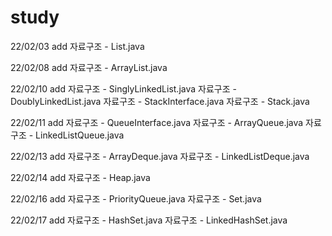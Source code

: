 # study

22/02/03
    add 
        자료구조 - List.java

22/02/08
    add 
        자료구조 - ArrayList.java

22/02/10
    add 
        자료구조 - SinglyLinkedList.java
        자료구조 - DoublyLinkedList.java
        자료구조 - StackInterface.java
        자료구조 - Stack.java

22/02/11
    add
        자료구조 - QueueInterface.java
        자료구조 - ArrayQueue.java
        자료구조 - LinkedListQueue.java

22/02/13
    add
        자료구조 - ArrayDeque.java
        자료구조 - LinkedListDeque.java

22/02/14
    add
        자료구조 - Heap.java

22/02/16
    add
        자료구조 - PriorityQueue.java
        자료구조 - Set.java

22/02/17
    add
        자료구조 - HashSet.java
        자료구조 - LinkedHashSet.java
        